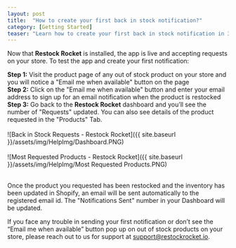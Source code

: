 ```yaml
---
layout: post
title:  "How to create your first back in stock notification?"
category: [Getting Started]
teaser: "Learn how to create your first back in stock notification in 3 simple steps"
---
```

Now that **Restock Rocket** is installed, the app is live and accepting requests on your store. To test the app and create your first notification:

**Step 1:**	Visit the product page of any out of stock product on your store and you will notice a "Email me when available" button on the page
<br/>
**Step 2:**	Click on the "Email me when available" button and enter your email address to sign up for an email notification when the product is restocked
<br/>
**Step 3:**	Go back to the **Restock Rocket** dashboard and you’ll see the number of "Requests" updated. You can also see details of the product requested in the "Products" Tab.
<br/>
<br/>
![Back in Stock Requests - Restock Rocket]({{ site.baseurl }}/assets/img/HelpImg/Dashboard.PNG)
<br/>
<br/>
![Most Requested Products - Restock Rocket]({{ site.baseurl }}/assets/img/HelpImg/Most Requested Products.PNG)
<br/>
<br/>

Once the product you requested has been restocked and the inventory has been updated in Shopify, an email will be sent automatically to the registered email id. The "Notifications Sent" number in your Dashboard will be updated.

If you face any trouble in sending your first notification or don’t see the “Email me when available” button pop up on out of stock products on your store, please reach out to us for support at <a href="mailto:support@restockrocket.io">support@restockrocket.io</a>.
